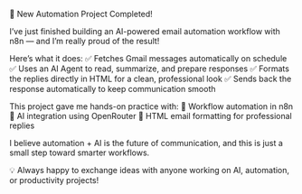 🚀 New Automation Project Completed!

I’ve just finished building an AI-powered email automation workflow with n8n — and I’m really proud of the result!

Here’s what it does:
✅ Fetches Gmail messages automatically on schedule
✅ Uses an AI Agent to read, summarize, and prepare responses
✅ Formats the replies directly in HTML for a clean, professional look
✅ Sends back the response automatically to keep communication smooth

This project gave me hands-on practice with:
🔹 Workflow automation in n8n
🔹 AI integration using OpenRouter
🔹 HTML email formatting for professional replies

I believe automation + AI is the future of communication, and this is just a small step toward smarter workflows.

💡 Always happy to exchange ideas with anyone working on AI, automation, or productivity projects!
